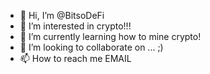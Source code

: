 - 👋 Hi, I’m @BitsoDeFi
- 👀 I’m interested in crypto!!!    
- 🌱 I’m currently learning how to mine crypto!
- 💞️ I’m looking to collaborate on ... ;)
- 📫 How to reach me EMAIL

<!---
BitsoDeFi/BitsoDeFi is a ✨ special ✨ repository because its `README.md` (this file) appears on your GitHub profile.
You can click the Preview link to take a look at your changes.
--->
